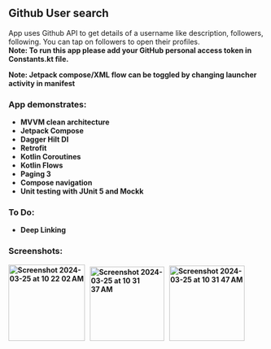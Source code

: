 <h2>Github User search</h2>

App uses Github API to get details of a username like description, followers, following.
You can tap on followers to open their profiles.
<br><b> Note: To run this app please add your GitHub personal access token in Constants.kt file.</b>

<b>Note: Jetpack compose/XML flow can  be toggled by changing launcher activity in manifest

<h3>App demonstrates:</h3>
<ul>
<li>MVVM clean architecture</li>
<li>Jetpack Compose</li>
<li>Dagger Hilt DI</li>
<li>Retrofit</li>
<li>Kotlin Coroutines</li>
<li>Kotlin Flows
<li>Paging 3</li>
<li>Compose navigation</li>
<li>Unit testing with JUnit 5 and Mockk</li>
</ul>

<h3>To Do: </h3>
<ul>
<li>Deep Linking</li>
</ul>



<h3>Screenshots:</h3>
<img width="150" alt="Screenshot 2024-03-25 at 10 22 02 AM" src="https://github.com/dhirajuchil007/GithubUserSearch/assets/11347648/a3b8fa5c-0568-484b-abbe-52c2133de7ba">
&nbsp
<img width="146" alt="Screenshot 2024-03-25 at 10 31 37 AM" src="https://github.com/dhirajuchil007/GithubUserSearch/assets/11347648/10fc8116-f764-4b8b-91d0-6901454a7403">
&nbsp
<img width="148" alt="Screenshot 2024-03-25 at 10 31 47 AM" src="https://github.com/dhirajuchil007/GithubUserSearch/assets/11347648/8436d083-9af7-42da-a3a6-fc26e0797a4a">



